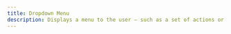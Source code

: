```yaml
---
title: Dropdown Menu
description: Displays a menu to the user — such as a set of actions or functions — triggered by a button.
---
```


<DocsPage 
    :title="frontmatter.title" 
    :description="frontmatter.description"
    path="views/components/DropdownMenu.md">

</DocsPage>
